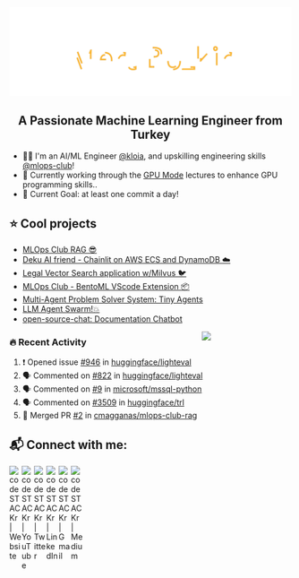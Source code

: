 <img src="./Mert.svg"></img>  

<h2 align="center">A Passionate Machine Learning Engineer from Turkey</h2>

- 🧙‍♂️ I'm an AI/ML Engineer [@kloia](https://www.linkedin.com/company/kloia/), and upskilling engineering skills [@mlops-club](https://www.linkedin.com/company/mlops-club/)!
- 🔭 Currently working through the [GPU Mode](https://www.youtube.com/channel/UCJgIbYl6C5no72a0NUAPcTA) lectures to enhance GPU programming skills..
- 🌅 Current Goal: at least one commit a day! 

 

 ## ⭐ Cool projects

<!---* [MIT-Stanford based Self-Taught-Degree](https://github.com/mertbozkir/self-taught-degree)📌 -->
 
<!---* * [👊 Project D: Riot Games Data Science](https://github.com/mertbozkir/Riot-Games-Data-Science) -->
* [MLOps Club RAG 😎](https://github.com/cmagganas/mlops-club-rag)
* [Deku AI friend - Chainlit on AWS ECS and DynamoDB ☁️](https://www.youtube.com/watch?v=lroZqEkjxlA)
* [Legal Vector Search application w/Milvus 🐦](https://github.com/dope-projects/legal-vector-search)
* [MLOps Club - BentoML VScode Extension 📦](https://github.com/mlops-club/vscode-bentoml)
* [Multi-Agent Problem Solver System: Tiny Agents](https://github.com/PanoEvJ/Tiny_Agents/)
* [LLM Agent Swarm!💥](https://github.com/petterle-endeavors/llm-cdk-app-agent)
* [open-source-chat: Documentation Chatbot](https://github.com/mertbozkir/open-source-chat)

 <img align="right" src="https://media.giphy.com/media/LoBSGLlkRVWnd6SdxN/giphy.gif" width="160">


### 🔥 Recent Activity
<!--START_SECTION:activity-->
1. ❗ Opened issue [#946](https://github.com/huggingface/lighteval/issues/946) in [huggingface/lighteval](https://github.com/huggingface/lighteval)
2. 🗣 Commented on [#822](https://github.com/huggingface/lighteval/issues/822#issuecomment-3249733893) in [huggingface/lighteval](https://github.com/huggingface/lighteval)
3. 🗣 Commented on [#9](https://github.com/microsoft/mssql-python/issues/9#issuecomment-3193411963) in [microsoft/mssql-python](https://github.com/microsoft/mssql-python)
4. 🗣 Commented on [#3509](https://github.com/huggingface/trl/issues/3509#issuecomment-3175415009) in [huggingface/trl](https://github.com/huggingface/trl)
5. 🎉 Merged PR [#2](https://github.com/cmagganas/mlops-club-rag/pull/2) in [cmagganas/mlops-club-rag](https://github.com/cmagganas/mlops-club-rag)
<!--END_SECTION:activity-->

## 📬 Connect with me:

[<img align="left" alt="codeSTACKr | Website" width="22px" src="https://ghost.org/images/logos/ghost-logo-orb.png" />](https://www.mertbozkir.com)&nbsp;
[<img align="left" alt="codeSTACKr | YouTube" width="22px" src="https://cdn.jsdelivr.net/npm/simple-icons@v3/icons/youtube.svg" />](https://www.youtube.com/channel/UCXea7z2u1TsOd8FICU1EhIQ)&nbsp;
[<img align="left" alt="codeSTACKr | Twitter" width="22px" src="https://cdn.jsdelivr.net/npm/simple-icons@v3/icons/twitter.svg" />](https://twitter.com/mertbozkirr)&nbsp;
[<img align="left" alt="codeSTACKr | LinkedIn" width="22px" src="https://cdn.jsdelivr.net/npm/simple-icons@v3/icons/linkedin.svg" />](https://www.linkedin.com/in/mertbozkir/)&nbsp;
[<img align="left" alt="codeSTACKr | Gmail" width="22px" src="https://cdn.jsdelivr.net/npm/simple-icons@v3/icons/gmail.svg" />](mailto:mert.bozkirr@gmail.com)&nbsp;
[<img align="left" alt="codeSTACKr | Medium" width="22px" src="https://cdn.jsdelivr.net/npm/simple-icons@v3/icons/medium.svg" />](https://medium.com/@mertbozkir)&nbsp;


<!--
![](./profile-3d-contrib/profile-night-rainbow.svg)

<p>
  <img width="48%" src="https://github-readme-stats.vercel.app/api?username=mertbozkir&show_icons=true&theme=tokyonight" />
  <img width="48%" src="https://github-readme-streak-stats.herokuapp.com/?user=mertbozkir&theme=tokyonight" />
</p>
-->
